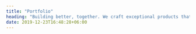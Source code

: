 ```yaml
---
title: "Portfolio"
heading: "Building better, together. We craft exceptional products that fuel your company's success."
date: 2019-12-23T16:48:28+06:00
---
```

